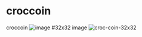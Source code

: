 # croccoin
croccoin
![image](https://github.com/user-attachments/assets/e5c31bae-4285-4aa0-832e-0d21bb211bf7)
#32x32 image
![croc-coin-32x32](https://github.com/user-attachments/assets/0ab6b6f8-df88-4731-9566-6584e6c488f7)
